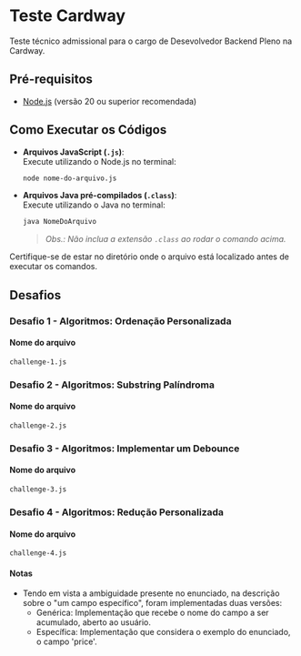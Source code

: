 # Teste Cardway
Teste técnico admissional para o cargo de Desevolvedor Backend Pleno na Cardway.

## Pré-requisitos
- [Node.js](https://nodejs.org/) (versão 20 ou superior recomendada)

## Como Executar os Códigos
- **Arquivos JavaScript (`.js`)**:  
  Execute utilizando o Node.js no terminal:
  ```bash
  node nome-do-arquivo.js
  ```

- **Arquivos Java pré-compilados (`.class`)**:  
  Execute utilizando o Java no terminal:
  ```bash
  java NomeDoArquivo
  ```
  > *Obs.: Não inclua a extensão `.class` ao rodar o comando acima.*

Certifique-se de estar no diretório onde o arquivo está localizado antes de executar os comandos.

## Desafios
### Desafio 1 - Algoritmos: Ordenação Personalizada
#### Nome do arquivo
`challenge-1.js`
### Desafio 2 - Algoritmos: Substring Palíndroma
#### Nome do arquivo
`challenge-2.js`
### Desafio 3 - Algoritmos: Implementar um Debounce
#### Nome do arquivo
`challenge-3.js`
### Desafio 4 - Algoritmos: Redução Personalizada
#### Nome do arquivo
`challenge-4.js`
#### Notas
- Tendo em vista a ambiguidade presente no enunciado, na descrição sobre o "um campo específico", foram implementadas duas versões:
  - Genérica: Implementação que recebe o nome do campo a ser acumulado, aberto ao usuário.
  - Específica: Implementação que considera o exemplo do enunciado, o campo 'price'.
